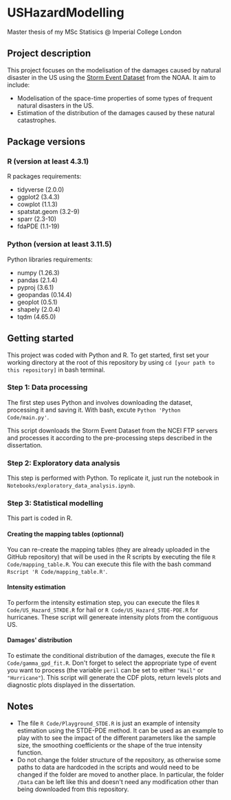 # USHazardModelling
Master thesis of my MSc Statisics @ Imperial College London

## Project description

This project focuses on the modelisation of the damages caused by natural disaster in the US using the [Storm Event Dataset](https://www.ncdc.noaa.gov/stormevents/) from the NOAA. It aim to include:
- Modelisation of the space-time properties of some types of frequent natural disasters in the US.
- Estimation of the distribution of the damages caused by these natural catastrophes. 

## Package versions

### R (version at least 4.3.1)
R packages requirements:
  - tidyverse (2.0.0)
  - ggplot2 (3.4.3)
  - cowplot (1.1.3)
  - spatstat.geom (3.2-9)
  - sparr (2.3-10)
  - fdaPDE (1.1-19)
### Python (version at least 3.11.5)
Python libraries requirements:
  - numpy (1.26.3)
  - pandas (2.1.4)
  - pyproj (3.6.1)
  - geopandas (0.14.4)
  - geoplot (0.5.1)
  - shapely (2.0.4)
  - tqdm (4.65.0)
    
## Getting started

This project was coded with Python and R. To get started, first set your working directory at the root of this repository by using `cd [your path to this repository]` in bash terminal.

### Step 1: Data processing

The first step uses Python and involves downloading the dataset, processing it and saving it. With bash, excute `Python 'Python Code/main.py'`.

This script downloads the Storm Event Dataset from the NCEI FTP servers and processes it according to the pre-processing steps described in the dissertation.

### Step 2: Exploratory data analysis

This step is performed with Python. To replicate it, just run the notebook in `Notebooks/exploratory_data_analysis.ipynb`.

### Step 3: Statistical modelling

This part is coded in R.

#### Creating the mapping tables (optionnal)

You can re-create the mapping tables (they are already uploaded in the GitHub repository) that will be used in the R scripts by executing the file `R Code/mapping_table.R`. You can execute this file with the bash command `Rscript 'R Code/mapping_table.R'`.

#### Intensity estimation

To perform the intensity estimation step, you can execute the files `R Code/US_Hazard_STKDE.R` for hail or `R Code/US_Hazard_STDE-PDE.R` for hurricanes. These script will genereate intensity plots from the contiguous US.

#### Damages' distribution

To estimate the conditional distribution of the damages, execute the file `R Code/gamma_gpd_fit.R`. Don't forget to select the appropriate type of event you want to process (the variable `peril` can be set to either `"Hail"` or `"Hurricane"`). This script will generate the CDF plots, return levels plots and diagnostic plots displayed in the dissertation.

## Notes

- The file `R Code/Playground_STDE.R` is just an example of intensity estimation using the STDE-PDE method. It can be used as an example to play with to see the impact of the different parameters like the sample size, the smoothing coefficients or the shape of the true intensity function.
- Do not change the folder structure of the repository, as otherwise some paths to data are hardcoded in the scripts and would need to be changed if the folder are moved to another place. In particular, the folder `/Data` can be left like this and doesn't need any modification other than being downloaded from this repository.